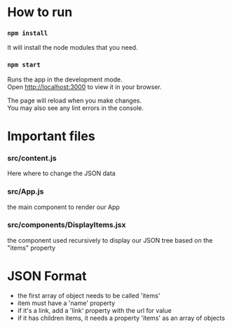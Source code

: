 # How to run

### `npm install`
It will install the node modules that you need.

### `npm start`

Runs the app in the development mode.\
Open [http://localhost:3000](http://localhost:3000) to view it in your browser.

The page will reload when you make changes.\
You may also see any lint errors in the console.

# Important files

### src/content.js
Here where to change the JSON data

### src/App.js
the main component to render our App

### src/components/DisplayItems.jsx
the component used recursively to display our JSON tree based on the "items" property


# JSON Format
- the first array of object needs to be called 'items'
- item must have a 'name' property
- if it's a link, add a 'link' property with the url for value
- if it has children items, it needs a property 'items' as an array of objects

